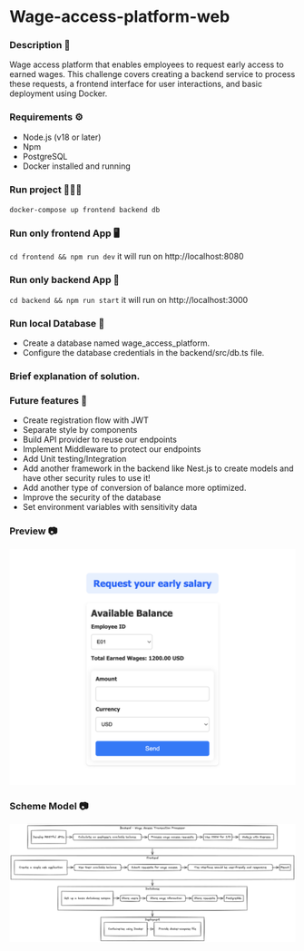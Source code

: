 # Wage-access-platform-web

### Description 🧾

Wage access platform that enables employees to request early access to earned wages. This challenge covers creating a backend service to process these requests, a frontend interface for user interactions, and basic deployment using Docker.

### Requirements ⚙️

- Node.js (v18 or later)
- Npm
- PostgreSQL
- Docker installed and running

### Run project 🏃🏻‍♂️

`docker-compose up frontend backend db`

### Run only frontend App 🖥️

`cd frontend && npm run dev` it will run on http://localhost:8080

### Run only backend App 🎒

`cd backend && npm run start` it will run on http://localhost:3000

### Run local Database 💾

- Create a database named wage_access_platform.
- Configure the database credentials in the backend/src/db.ts file.

### Brief explanation of solution.

### Future features 🚀

- Create registration flow with JWT
- Separate style by components
- Build API provider to reuse our endpoints
- Implement Middleware to protect our endpoints
- Add Unit testing/Integration
- Add another framework in the backend like Nest.js to create models and have other security rules to use it!
- Add another type of conversion of balance more optimized.
- Improve the security of the database
- Set environment variables with sensitivity data

### Preview 📷

![scheme model](https://github.com/ramogollon1/wage-access-platform-web/blob/main/preview.png)

### Scheme Model 📷

![scheme model](https://github.com/ramogollon1/wage-access-platform-web/blob/main/scheme-model.png)
